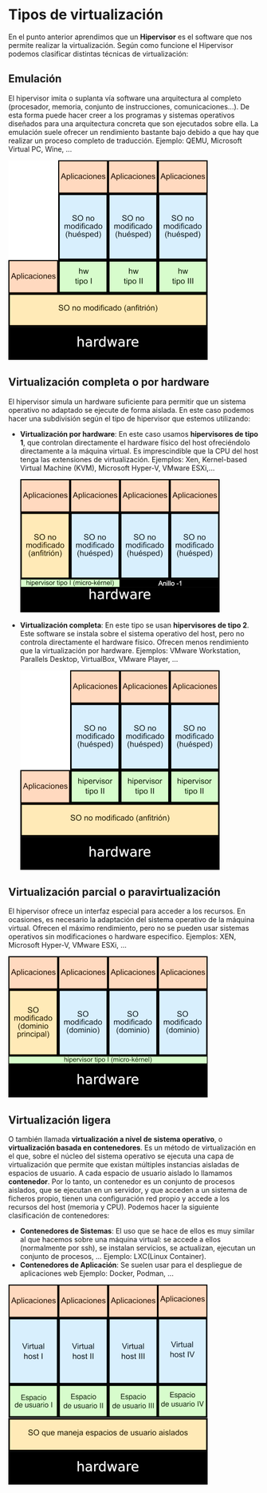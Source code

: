 # Tipos de virtualización

En el punto anterior aprendimos que un **Hipervisor** es el software que nos permite realizar la virtualización. Según como funcione el Hipervisor podemos clasificar distintas técnicas de virtualización:

## Emulación

El hipervisor imita o suplanta vía software una arquitectura al completo (procesador, memoria, conjunto de instrucciones, comunicaciones...). De esta forma puede hacer creer a los programas y sistemas operativos diseñados para una arquitectura concreta que son ejecutados sobre ella. La emulación suele ofrecer un rendimiento bastante bajo debido a que hay que realizar un proceso completo de traducción. Ejemplo: QEMU, Microsoft Virtual PC, Wine, ...

![img](img/emulacion.png)

## Virtualización completa o por hardware

El hipervisor simula un hardware suficiente para permitir que un sistema operativo no adaptado se ejecute de forma aislada. En este caso podemos hacer una subdivisión según el tipo de hipervisor que estemos utilizando:

* **Virtualización por hardware**: En este caso usamos **hipervisores de tipo 1**, que controlan directamente el hardware físico del host ofreciéndolo directamente a la máquina virtual. Es imprescindible que la CPU del host tenga las extensiones de virtualización. Ejemplos: Xen, Kernel-based Virtual Machine (KVM), Microsoft Hyper-V, VMware ESXi,...

    ![img](img/virt_hw.png)

* **Virtualización completa**: En este tipo se usan **hipervisores de tipo 2**. Este software se instala sobre el sistema operativo del host, pero no controla directamente el hardware físico. Ofrecen menos rendimiento que la virtualización por hardware. Ejemplos: VMware Workstation, Parallels Desktop, VirtualBox, VMware Player, ...

    ![img](img/virt_completa.png)

## Virtualización parcial o paravirtualización

El hipervisor ofrece un interfaz especial para acceder a los recursos. En ocasiones, es necesario la adaptación del sistema operativo de la máquina virtual. Ofrecen el máximo rendimiento, pero no se pueden usar sistemas operativos sin modificaciones o hardware especifico. Ejemplos: XEN, Microsoft Hyper-V, VMware ESXi, ...

![img](img/paravirt_microkernel.png)

## Virtualización ligera

O también llamada **virtualización a nivel de sistema operativo**, o **virtualización basada en contenedores**. Es un método de virtualización en el que, sobre el núcleo del sistema operativo se ejecuta una capa de virtualización que permite que existan múltiples instancias aisladas de espacios de usuario. A cada espacio de usuario aislado lo llamamos **contenedor**. Por lo tanto, un contenedor es un conjunto de procesos aislados, que se ejecutan en un servidor, y que acceden a un sistema de ficheros propio, tienen una configuración red propio y accede a los recursos del host (memoria y CPU).
Podemos hacer la siguiente clasificación de contenedores:

* **Contenedores de Sistemas**: El uso que se hace de ellos es muy similar al que hacemos sobre una máquina virtual: se accede a ellos (normalmente por ssh), se instalan servicios, se actualizan, ejecutan un conjunto de procesos, ... Ejemplo: LXC(Linux Container).
* **Contenedores de Aplicación**: Se suelen usar para el despliegue de aplicaciones web Ejemplo: Docker, Podman, ...

![img](img/virt_ligera.png)
